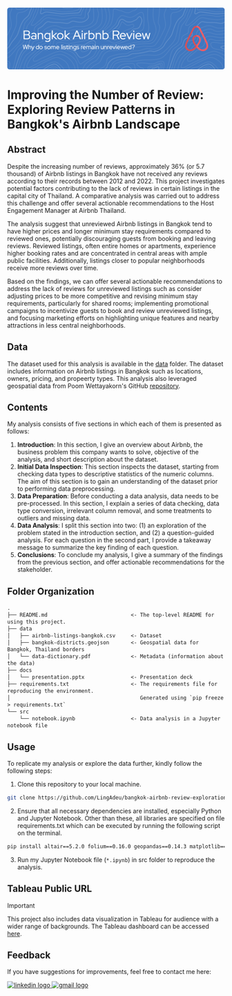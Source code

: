 ![header](header.png)

# Improving the Number of Review: Exploring Review Patterns in Bangkok's Airbnb Landscape
## Abstract
Despite the increasing number of reviews, approximately 36% (or 5.7 thousand) of Airbnb listings in Bangkok have not received any reviews according to their records between 2012 and 2022. This project investigates potential factors contributing to the lack of reviews in certain listings in the capital city of Thailand. A comparative analysis was carried out to address this challenge and offer several actionable recommendations to the Host Engagement Manager at Airbnb Thailand. 

The analysis suggest that unreviewed Airbnb listings in Bangkok tend to have higher prices and longer minimum stay requirements compared to reviewed ones, potentially discouraging guests from booking and leaving reviews. Reviewed listings, often entire homes or apartments, experience higher booking rates and are concentrated in central areas with ample public facilities. Additionally, listings closer to popular neighborhoods receive more reviews over time.

Based on the findings, we can offer several actionable recommendations to address the lack of reviews for unreviewed listings such as consider adjusting prices to be more competitive and revising minimum stay requirements, particularly for shared rooms; implementing promotional campaigns to incentivize guests to book and review unreviewed listings, and focusing marketing efforts on highlighting unique features and nearby attractions in less central neighborhoods.

## Data
The dataset used for this analysis is available in the [data](https://github.com/LingAdeu/bangkok-airbnb-review-exploration/tree/main/data) folder. The dataset includes information on Airbnb listings in Bangkok such as locations, owners, pricing, and propeerty types. This analysis also leveraged geospatial data from Poom Wettayakorn's GitHub [repository](https://github.com/pcrete/gsvloader-demo/blob/master/geojson/Bangkok-districts.geojson).

## Contents
My analysis consists of five sections in which each of them is presented as follows:
1. <b>Introduction</b>: In this section, I give an overview about Airbnb, the business problem this company wants to solve, objective of the analysis, and short description about the dataset. 
2. <b>Initial Data Inspection</b>: This section inspects the dataset, starting from checking data types to descriptive statistics of the numeric columns. The aim of this section is to gain an understanding of the dataset prior to performing data preprocessing. 
3. <b>Data Preparation</b>: Before conducting a data analysis, data needs to be pre-processed. In this section, I explain a series of data checking, data type conversion, irrelevant column removal, and some treatments to outliers and missing data.
4. <b>Data Analysis</b>: I split this section into two: (1) an exploration of the problem stated in the introduction section, and (2) a question-guided analysis. For each question in the second part, I provide a takeaway message to summarize the key finding of each question.
5. <b>Conclusions</b>: To conclude my analysis, I give a summary of the findings from the previous section, and offer actionable recommendations for the stakeholder.

## Folder Organization

    .
    ├── README.md                           <- The top-level README for using this project.
    ├── data 
    │   ├── airbnb-listings-bangkok.csv     <- Dataset
    │   ├── bangkok-districts.geojson       <- Geospatial data for Bangkok, Thailand borders
    │   └── data-dictionary.pdf             <- Metadata (information about the data)
    ├── docs
    │   └── presentation.pptx               <- Presentation deck
    ├── requirements.txt                    <- The requirements file for reproducing the environment.
    │                                          Generated using `pip freeze > requirements.txt`
    └── src
        └── notebook.ipynb                  <- Data analysis in a Jupyter notebook file


## Usage
To replicate my analysis or explore the data further, kindly follow the following steps:
1. Clone this repository to your local machine.
```bash
git clone https://github.com/LingAdeu/bangkok-airbnb-review-exploration.git
```
2. Ensure that all necessary dependencies are installed, especially Python and Jupyter Notebook. Other than these, all libraries are specified on file requirements.txt which can be executed by running the following script on the terminal.

```bash
pip install altair==5.2.0 folium==0.16.0 geopandas==0.14.3 matplotlib==3.8.3 nltk==3.8.1 numpy==1.24.4 pandas==2.2.1 regex==2023.12.25 scipy==1.11.4 seaborn==0.11.0

```
3. Run my Jupyter Notebook file (`*.ipynb`) in src folder to reproduce the analysis.

## Tableau Public URL

> [!important] 
> This project also includes data visualization in Tableau for audience with a wider range of backgrounds. The Tableau dashboard can be accessed [here](https://public.tableau.com/shared/TWSRBZMHC?:display_count=n&:origin=viz_share_link).

## Feedback
If you have suggestions for improvements, feel free to contact me here:

<a href="https://www.linkedin.com/in/adelia-januarto/" target="_blank">
    <img src="https://raw.githubusercontent.com/maurodesouza/profile-readme-generator/master/src/assets/icons/social/linkedin/default.svg" width="52" height="40" alt="linkedin logo"/>
  </a>
<a href="mailto:januartoadelia@gmail.com" target="_blank">
    <img src="https://raw.githubusercontent.com/maurodesouza/profile-readme-generator/master/src/assets/icons/social/gmail/default.svg"  width="52" height="40" alt="gmail logo"/>
  </a>